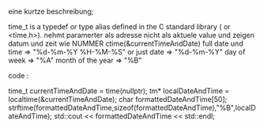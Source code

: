 eine kurtze beschreibung;


 time_t is a typedef or type alias defined in the C standard library (<ctime> or <time.h>).
 nehmt paramerter als adresse nicht als aktuele value und zeigen datum und zeit wie NUMMER
 ctime(&currentTimeAndDate)
 full date und time => "%d-%m-%Y %H-%M-%S" or just date  => "%d-%m-%Y"
 day of week => "%A"
 month of the year => "%B"



 code :  

 time_t currentTimeAndDate = time(nullptr);
    tm* localDateAndTime = localtime(&currentTimeAndDate);
    char formattedDateAndTime[50];
    strftime(formattedDateAndTime,sizeof(formattedDateAndTime),"%B",localDateAndTime);
    std::cout << formattedDateAndTime  << std::endl;

